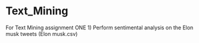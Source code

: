 # Text_Mining
For Text Mining assignment ONE 1) Perform sentimental analysis on the Elon musk tweets (Elon musk.csv)

